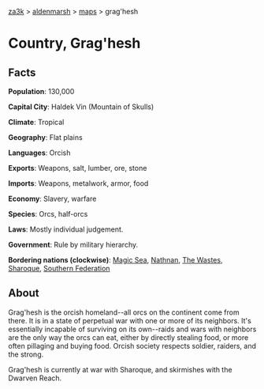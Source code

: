 [za3k](/) > [aldenmarsh](/aldenmarsh/) > [maps](maps) > grag'hesh

# Country, Grag'hesh
## Facts
**Population**: 130,000

**Capital City**: Haldek Vin (Mountain of Skulls)

**Climate**: Tropical

**Geography**: Flat plains

**Languages**: Orcish

**Exports**: Weapons, salt, lumber, ore, stone

**Imports**: Weapons, metalwork, armor, food

**Economy**: Slavery, warfare

**Species**: Orcs, half-orcs

**Laws**: Mostly individual judgement.

**Government**: Rule by military hierarchy.

**Bordering nations (clockwise)**: [Magic Sea](magic_sea), [Nathnan](nathnan), [The Wastes](wastes), [Sharoque](sharoque), [Southern Federation](southern_federation)

## About
Grag'hesh is the orcish homeland--all orcs on the continent come from there. It is in a state of perpetual war with one or more of its neighbors. It's essentially incapable of surviving on its own--raids and wars with neighbors are the only way the orcs can eat, either by directly stealing food, or more often pillaging and buying food. Orcish society respects soldier, raiders, and the strong.

Grag'hesh is currently at war with Sharoque, and skirmishes with the Dwarven Reach.
